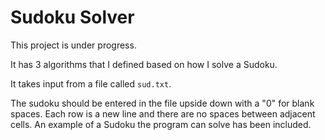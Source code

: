 # Sudoku Solver

This project is under progress.

It has 3 algorithms that I defined based on how I solve a Sudoku.

It takes input from a file called `sud.txt`.

The sudoku should be entered in the file upside down with a "0" for blank spaces.
Each row is a new line and there are no spaces between adjacent cells.
An example of a Sudoku the program can solve has been included.
